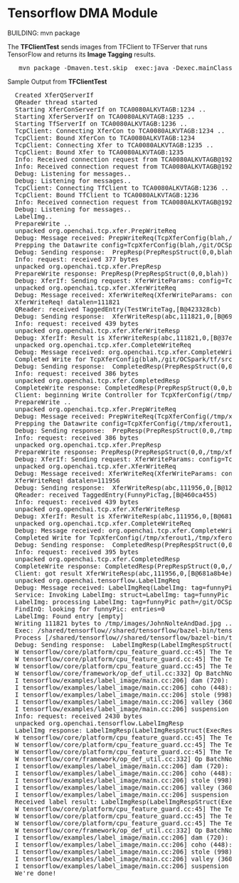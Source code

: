 # Tensorflow DMA Module 

BUILDING: mvn package 


The <b>TFClientTest</b> sends images from TFClient to TFServer that runs TensorFlow and returns its <b>Image Tagging</b> results.

<pre>
   mvn package -Dmaven.test.skip  exec:java -Dexec.mainClass="org.openchai.tensorflow.TfClient"
</pre>
  
Sample Output from <b>TFClientTest</b>
<pre>
  Created XferQServerIf
  QReader thread started
  Starting XferConServerIf on TCA0080ALKVTAGB:1234 ..
  Starting XferServerIf on TCA0080ALKVTAGB:1235 ..
  Starting TfServerIf on TCA0080ALKVTAGB:1236 ..
  TcpClient: Connecting XferCon to TCA0080ALKVTAGB:1234 ..
  TcpClient: Bound XferCon to TCA0080ALKVTAGB:1234
  TcpClient: Connecting Xfer to TCA0080ALKVTAGB:1235 ..
  TcpClient: Bound Xfer to TCA0080ALKVTAGB:1235
  Info: Received connection request from TCA0080ALKVTAGB@192.168.0.3 on socket 62713
  Info: Received connection request from TCA0080ALKVTAGB@192.168.0.3 on socket 62714
  Debug: Listening for messages..
  Debug: Listening for messages..
  TcpClient: Connecting TfClient to TCA0080ALKVTAGB:1236 ..
  TcpClient: Bound TfClient to TCA0080ALKVTAGB:1236
  Info: Received connection request from TCA0080ALKVTAGB@192.168.0.3 on socket 62715
  Debug: Listening for messages..
  LabelImg..
  PrepareWrite ..
  unpacked org.openchai.tcp.xfer.PrepWriteReq
  Debug: Message received: PrepWriteReq(TcpXferConfig(blah,/git/OCSpark/tf/src/main/resources//images/JohnNolteAndDad.jpg))
  Prepping the Datawrite config=TcpXferConfig(blah,/git/OCSpark/tf/src/main/resources//images/JohnNolteAndDad.jpg)
  Debug: Sending response:  PrepResp(PrepRespStruct(0,0,blah))
  Info: request: received 377 bytes
  unpacked org.openchai.tcp.xfer.PrepResp
  PrepareWrite response: PrepResp(PrepRespStruct(0,0,blah))
  Debug: XferIf: Sending request: XferWriteParams: config=TcpXferConfig(blah,/git/OCSpark/tf/src/main/resources//images/JohnNolteAndDad.jpg) datalen=111821} md5len=16}
  unpacked org.openchai.tcp.xfer.XferWriteReq
  Debug: Message received: XferWriteReq(XferWriteParams: config=TcpXferConfig(blah,/git/OCSpark/tf/src/main/resources//images/JohnNolteAndDad.jpg) datalen=111821} md5len=16})
  XferWriteReq! datalen=111821
  QReader: received TaggedEntry(TestWriteTag,[B@423328cb)
  Debug: Sending response:  XferWriteResp(abc,111821,0,[B@69ab9339)
  Info: request: received 439 bytes
  unpacked org.openchai.tcp.xfer.XferWriteResp
  Debug: XferIf: Result is XferWriteResp(abc,111821,0,[B@37efd131)
  unpacked org.openchai.tcp.xfer.CompleteWriteReq
  Debug: Message received: org.openchai.tcp.xfer.CompleteWriteReq@3a5ed70c
  Completed Write for TcpXferConfig(blah,/git/OCSpark/tf/src/main/resources//images/JohnNolteAndDad.jpg) the Datawrite config=TcpXferConfig(blah,/git/OCSpark/tf/src/main/resources//images/JohnNolteAndDad.jpg)
  Debug: Sending response:  CompletedResp(PrepRespStruct(0,0,blah))
  Info: request: received 386 bytes
  unpacked org.openchai.tcp.xfer.CompletedResp
  CompleteWrite response: CompletedResp(PrepRespStruct(0,0,blah))
  Client: beginning Write Controller for TcpXferConfig(/tmp/xferout1,/tmp/xferout2)
  PrepareWrite ..
  unpacked org.openchai.tcp.xfer.PrepWriteReq
  Debug: Message received: PrepWriteReq(TcpXferConfig(/tmp/xferout1,/tmp/xferout2))
  Prepping the Datawrite config=TcpXferConfig(/tmp/xferout1,/tmp/xferout2)
  Debug: Sending response:  PrepResp(PrepRespStruct(0,0,/tmp/xferout1))
  Info: request: received 386 bytes
  unpacked org.openchai.tcp.xfer.PrepResp
  PrepareWrite response: PrepResp(PrepRespStruct(0,0,/tmp/xferout1))
  Debug: XferIf: Sending request: XferWriteParams: config=TcpXferConfig(/tmp/xferout1,/tmp/xferout2) datalen=111956} md5len=16}
  unpacked org.openchai.tcp.xfer.XferWriteReq
  Debug: Message received: XferWriteReq(XferWriteParams: config=TcpXferConfig(/tmp/xferout1,/tmp/xferout2) datalen=111956} md5len=16})
  XferWriteReq! datalen=111956
  Debug: Sending response:  XferWriteResp(abc,111956,0,[B@128db6cf)
  QReader: received TaggedEntry(FunnyPicTag,[B@460ca455)
  Info: request: received 439 bytes
  unpacked org.openchai.tcp.xfer.XferWriteResp
  Debug: XferIf: Result is XferWriteResp(abc,111956,0,[B@681a8b4e)
  unpacked org.openchai.tcp.xfer.CompleteWriteReq
  Debug: Message received: org.openchai.tcp.xfer.CompleteWriteReq@26f97588
  Completed Write for TcpXferConfig(/tmp/xferout1,/tmp/xferout2) the Datawrite config=TcpXferConfig(/tmp/xferout1,/tmp/xferout2)
  Debug: Sending response:  CompletedResp(PrepRespStruct(0,0,/tmp/xferout1))
  Info: request: received 395 bytes
  unpacked org.openchai.tcp.xfer.CompletedResp
  CompleteWrite response: CompletedResp(PrepRespStruct(0,0,/tmp/xferout1))
  Client: got result XferWriteResp(abc,111956,0,[B@681a8b4e)
  unpacked org.openchai.tensorflow.LabelImgReq
  Debug: Message received: LabelImgReq(LabelImg: tag=funnyPic path=/git/OCSpark/tf/src/main/resources//images/JohnNolteAndDad.jpg datalen=111821 md5len=16)
  Service: Invoking LabelImg: struct=LabelImg: tag=funnyPic path=/git/OCSpark/tf/src/main/resources//images/JohnNolteAndDad.jpg datalen=111821 md5len=16
  LabelImg: processing LabelImg: tag=funnyPic path=/git/OCSpark/tf/src/main/resources//images/JohnNolteAndDad.jpg datalen=111821 md5len=16 ..
  FindInQ: looking for funnyPic: entries=0
  LabelImg: Found entry [empty]
  Writing 111821 bytes to /tmp/images/JohnNolteAndDad.jpg ..
  Exec: /shared/tensorflow//shared/tensorflow/bazel-bin/tensorflow/examples/label_image/label_image--image=/tmp/images/JohnNolteAndDad.jpg  pbDir=/shared/tensorflow
  Process [/shared/tensorflow//shared/tensorflow/bazel-bin/tensorflow/examples/label_image/label_image--image=/tmp/images/JohnNolteAndDad.jpg] completed in 2594 with rc=0 stdoutLen=0 stderrLen=1309
  Debug: Sending response:  LabelImgResp(LabelImgRespStruct(ExecResult(/shared/tensorflow//shared/tensorflow/bazel-bin/tensorflow/examples/label_image/label_image--image=/tmp/images/JohnNolteAndDad.jpg,2594,0,,W tensorflow/core/platform/cpu_feature_guard.cc:45] The TensorFlow library wasn't compiled to use SSE4.2 instructions, but these are available on your machine and could speed up CPU computations.
  W tensorflow/core/platform/cpu_feature_guard.cc:45] The TensorFlow library wasn't compiled to use AVX instructions, but these are available on your machine and could speed up CPU computations.
  W tensorflow/core/platform/cpu_feature_guard.cc:45] The TensorFlow library wasn't compiled to use AVX2 instructions, but these are available on your machine and could speed up CPU computations.
  W tensorflow/core/platform/cpu_feature_guard.cc:45] The TensorFlow library wasn't compiled to use FMA instructions, but these are available on your machine and could speed up CPU computations.
  W tensorflow/core/framework/op_def_util.cc:332] Op BatchNormWithGlobalNormalization is deprecated. It will cease to work in GraphDef version 9. Use tf.nn.batch_normalization().
  I tensorflow/examples/label_image/main.cc:206] dam (720): 0.227693
  I tensorflow/examples/label_image/main.cc:206] coho (448): 0.220099
  I tensorflow/examples/label_image/main.cc:206] stole (998): 0.110214
  I tensorflow/examples/label_image/main.cc:206] valley (360): 0.0660103
  I tensorflow/examples/label_image/main.cc:206] suspension bridge (681): 0.0555012)))
  Info: request: received 2430 bytes
  unpacked org.openchai.tensorflow.LabelImgResp
  LabelImg response: LabelImgResp(LabelImgRespStruct(ExecResult(/shared/tensorflow//shared/tensorflow/bazel-bin/tensorflow/examples/label_image/label_image--image=/tmp/images/JohnNolteAndDad.jpg,2594,0,,W tensorflow/core/platform/cpu_feature_guard.cc:45] The TensorFlow library wasn't compiled to use SSE4.2 instructions, but these are available on your machine and could speed up CPU computations.
  W tensorflow/core/platform/cpu_feature_guard.cc:45] The TensorFlow library wasn't compiled to use AVX instructions, but these are available on your machine and could speed up CPU computations.
  W tensorflow/core/platform/cpu_feature_guard.cc:45] The TensorFlow library wasn't compiled to use AVX2 instructions, but these are available on your machine and could speed up CPU computations.
  W tensorflow/core/platform/cpu_feature_guard.cc:45] The TensorFlow library wasn't compiled to use FMA instructions, but these are available on your machine and could speed up CPU computations.
  W tensorflow/core/framework/op_def_util.cc:332] Op BatchNormWithGlobalNormalization is deprecated. It will cease to work in GraphDef version 9. Use tf.nn.batch_normalization().
  I tensorflow/examples/label_image/main.cc:206] dam (720): 0.227693
  I tensorflow/examples/label_image/main.cc:206] coho (448): 0.220099
  I tensorflow/examples/label_image/main.cc:206] stole (998): 0.110214
  I tensorflow/examples/label_image/main.cc:206] valley (360): 0.0660103
  I tensorflow/examples/label_image/main.cc:206] suspension bridge (681): 0.0555012)))
  Received label result: LabelImgResp(LabelImgRespStruct(ExecResult(/shared/tensorflow//shared/tensorflow/bazel-bin/tensorflow/examples/label_image/label_image--image=/tmp/images/JohnNolteAndDad.jpg,2594,0,,W tensorflow/core/platform/cpu_feature_guard.cc:45] The TensorFlow library wasn't compiled to use SSE4.2 instructions, but these are available on your machine and could speed up CPU computations.
  W tensorflow/core/platform/cpu_feature_guard.cc:45] The TensorFlow library wasn't compiled to use AVX instructions, but these are available on your machine and could speed up CPU computations.
  W tensorflow/core/platform/cpu_feature_guard.cc:45] The TensorFlow library wasn't compiled to use AVX2 instructions, but these are available on your machine and could speed up CPU computations.
  W tensorflow/core/platform/cpu_feature_guard.cc:45] The TensorFlow library wasn't compiled to use FMA instructions, but these are available on your machine and could speed up CPU computations.
  W tensorflow/core/framework/op_def_util.cc:332] Op BatchNormWithGlobalNormalization is deprecated. It will cease to work in GraphDef version 9. Use tf.nn.batch_normalization().
  I tensorflow/examples/label_image/main.cc:206] dam (720): 0.227693
  I tensorflow/examples/label_image/main.cc:206] coho (448): 0.220099
  I tensorflow/examples/label_image/main.cc:206] stole (998): 0.110214
  I tensorflow/examples/label_image/main.cc:206] valley (360): 0.0660103
  I tensorflow/examples/label_image/main.cc:206] suspension bridge (681): 0.0555012)))
  We're done!
</pre>       


